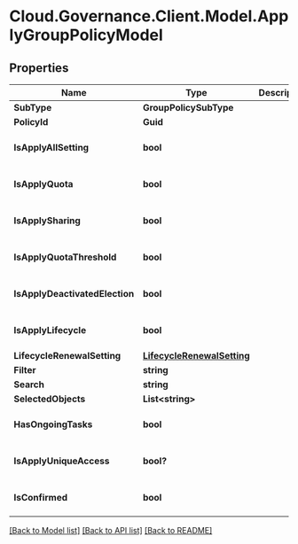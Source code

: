 # Cloud.Governance.Client.Model.ApplyGroupPolicyModel
## Properties

Name | Type | Description | Notes
------------ | ------------- | ------------- | -------------
**SubType** | **GroupPolicySubType** |  | [optional] 
**PolicyId** | **Guid** |  | [optional] 
**IsApplyAllSetting** | **bool** |  | [optional] [default to false]
**IsApplyQuota** | **bool** |  | [optional] [default to false]
**IsApplySharing** | **bool** |  | [optional] [default to false]
**IsApplyQuotaThreshold** | **bool** |  | [optional] [default to false]
**IsApplyDeactivatedElection** | **bool** |  | [optional] [default to false]
**IsApplyLifecycle** | **bool** |  | [optional] [default to false]
**LifecycleRenewalSetting** | [**LifecycleRenewalSetting**](LifecycleRenewalSetting.md) |  | [optional] 
**Filter** | **string** |  | [optional] 
**Search** | **string** |  | [optional] 
**SelectedObjects** | **List&lt;string&gt;** |  | [optional] 
**HasOngoingTasks** | **bool** |  | [optional] [default to false]
**IsApplyUniqueAccess** | **bool?** |  | [optional] [default to false]
**IsConfirmed** | **bool** |  | [optional] [default to false]

[[Back to Model list]](../README.md#documentation-for-models) [[Back to API list]](../README.md#documentation-for-api-endpoints) [[Back to README]](../README.md)

